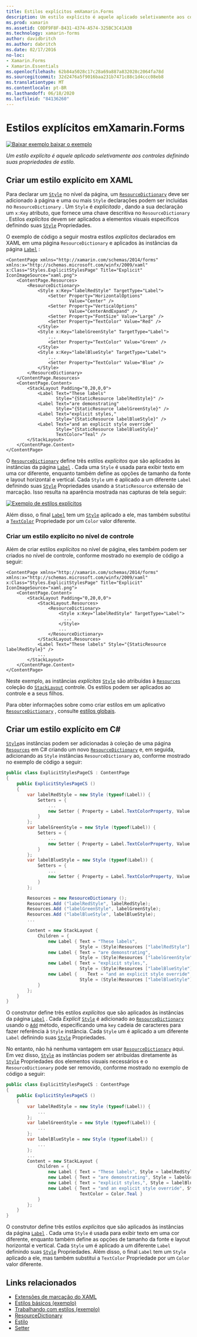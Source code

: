 ```yaml
---
title: Estilos explícitos emXamarin.Forms
description: Um estilo explícito é aquele aplicado seletivamente aos controles definindo suas propriedades de estilo. Este artigo explica como consumir estilos explícitos em um Xamarin.Forms aplicativo.
ms.prod: xamarin
ms.assetid: C0DF9F8F-B431-4374-A574-325BC3C41A3B
ms.technology: xamarin-forms
author: davidbritch
ms.author: dabritch
ms.date: 02/17/2016
no-loc:
- Xamarin.Forms
- Xamarin.Essentials
ms.openlocfilehash: 62b84a5028c17c28a69a887a832028c2064fa78d
ms.sourcegitcommit: 32d2476a5f9016baa231b7471c88c1d4ccc08eb8
ms.translationtype: MT
ms.contentlocale: pt-BR
ms.lasthandoff: 06/18/2020
ms.locfileid: "84136260"
---
```

# <a name="explicit-styles-in-xamarinforms"></a>Estilos explícitos emXamarin.Forms

[![Baixar exemplo ](~/media/shared/download.png) baixar o exemplo](https://docs.microsoft.com/samples/xamarin/xamarin-forms-samples/userinterface-styles-basicstyles)

_Um estilo explícito é aquele aplicado seletivamente aos controles definindo suas propriedades de estilo._

## <a name="create-an-explicit-style-in-xaml"></a>Criar um estilo explícito em XAML

Para declarar um [`Style`](xref:Xamarin.Forms.Style) no nível da página, um [`ResourceDictionary`](xref:Xamarin.Forms.ResourceDictionary) deve ser adicionado à página e uma ou mais `Style` declarações podem ser incluídas no `ResourceDictionary` . Um `Style` é *explicitado* , dando a sua declaração um `x:Key` atributo, que fornece uma chave descritiva no `ResourceDictionary` . Estilos *explícitos* devem ser aplicados a elementos visuais específicos definindo suas [`Style`](xref:Xamarin.Forms.NavigableElement.Style) Propriedades.

O exemplo de código a seguir mostra estilos *explícitos* declarados em XAML em uma página `ResourceDictionary` e aplicados às instâncias da página [`Label`](xref:Xamarin.Forms.Label) :

```xaml
<ContentPage xmlns="http://xamarin.com/schemas/2014/forms" xmlns:x="http://schemas.microsoft.com/winfx/2009/xaml" x:Class="Styles.ExplicitStylesPage" Title="Explicit" IconImageSource="xaml.png">
    <ContentPage.Resources>
        <ResourceDictionary>
            <Style x:Key="labelRedStyle" TargetType="Label">
                <Setter Property="HorizontalOptions"
                        Value="Center" />
                <Setter Property="VerticalOptions"
                        Value="CenterAndExpand" />
                <Setter Property="FontSize" Value="Large" />
                <Setter Property="TextColor" Value="Red" />
            </Style>
            <Style x:Key="labelGreenStyle" TargetType="Label">
                ...
                <Setter Property="TextColor" Value="Green" />
            </Style>
            <Style x:Key="labelBlueStyle" TargetType="Label">
                ...
                <Setter Property="TextColor" Value="Blue" />
            </Style>
        </ResourceDictionary>
    </ContentPage.Resources>
    <ContentPage.Content>
        <StackLayout Padding="0,20,0,0">
            <Label Text="These labels"
                   Style="{StaticResource labelRedStyle}" />
            <Label Text="are demonstrating"
                   Style="{StaticResource labelGreenStyle}" />
            <Label Text="explicit styles,"
                   Style="{StaticResource labelBlueStyle}" />
            <Label Text="and an explicit style override"
                   Style="{StaticResource labelBlueStyle}"
                   TextColor="Teal" />
        </StackLayout>
    </ContentPage.Content>
</ContentPage>
```

O [`ResourceDictionary`](xref:Xamarin.Forms.ResourceDictionary) define três estilos *explícitos* que são aplicados às instâncias da página [`Label`](xref:Xamarin.Forms.Label) . Cada uma `Style` é usada para exibir texto em uma cor diferente, enquanto também define as opções de tamanho da fonte e layout horizontal e vertical. Cada `Style` um é aplicado a um diferente `Label` definindo suas [`Style`](xref:Xamarin.Forms.NavigableElement.Style) Propriedades usando a `StaticResource` extensão de marcação. Isso resulta na aparência mostrada nas capturas de tela seguir:

[![Exemplo de estilos explícitos](explicit-images/explicit-styles.png)](explicit-images/explicit-styles-large.png#lightbox)

Além disso, o final [`Label`](xref:Xamarin.Forms.Label) tem um [`Style`](xref:Xamarin.Forms.Style) aplicado a ele, mas também substitui a [`TextColor`](xref:Xamarin.Forms.Label.TextColor) Propriedade por um `Color` valor diferente.

### <a name="create-an-explicit-style-at-the-control-level"></a>Criar um estilo explícito no nível de controle

Além de criar estilos *explícitos* no nível de página, eles também podem ser criados no nível de controle, conforme mostrado no exemplo de código a seguir:

```xaml
<ContentPage xmlns="http://xamarin.com/schemas/2014/forms" xmlns:x="http://schemas.microsoft.com/winfx/2009/xaml" x:Class="Styles.ExplicitStylesPage" Title="Explicit" IconImageSource="xaml.png">
    <ContentPage.Content>
        <StackLayout Padding="0,20,0,0">
            <StackLayout.Resources>
                <ResourceDictionary>
                    <Style x:Key="labelRedStyle" TargetType="Label">
                      ...
                    </Style>
                    ...
                </ResourceDictionary>
            </StackLayout.Resources>
            <Label Text="These labels" Style="{StaticResource labelRedStyle}" />
            ...
        </StackLayout>
    </ContentPage.Content>
</ContentPage>
```

Neste exemplo, as instâncias *explícitas* [`Style`](xref:Xamarin.Forms.Style) são atribuídas à [`Resources`](xref:Xamarin.Forms.VisualElement.Resources) coleção do [`StackLayout`](xref:Xamarin.Forms.StackLayout) controle. Os estilos podem ser aplicados ao controle e a seus filhos.

Para obter informações sobre como criar estilos em um aplicativo [`ResourceDictionary`](xref:Xamarin.Forms.ResourceDictionary) , consulte [estilos globais](~/xamarin-forms/user-interface/styles/application.md).

## <a name="create-an-explicit-style-in-c35"></a>Criar um estilo explícito em C&#35;

[`Style`](xref:Xamarin.Forms.Style)as instâncias podem ser adicionadas à coleção de uma página [`Resources`](xref:Xamarin.Forms.VisualElement.Resources) em C# criando um novo [`ResourceDictionary`](xref:Xamarin.Forms.ResourceDictionary) e, em seguida, adicionando as `Style` instâncias `ResourceDictionary` ao, conforme mostrado no exemplo de código a seguir:

```csharp
public class ExplicitStylesPageCS : ContentPage
{
    public ExplicitStylesPageCS ()
    {
        var labelRedStyle = new Style (typeof(Label)) {
            Setters = {
                ...
                new Setter { Property = Label.TextColorProperty, Value = Color.Red    }
            }
        };
        var labelGreenStyle = new Style (typeof(Label)) {
            Setters = {
                ...
                new Setter { Property = Label.TextColorProperty, Value = Color.Green }
            }
        };
        var labelBlueStyle = new Style (typeof(Label)) {
            Setters = {
                ...
                new Setter { Property = Label.TextColorProperty, Value = Color.Blue }
            }
        };

        Resources = new ResourceDictionary ();
        Resources.Add ("labelRedStyle", labelRedStyle);
        Resources.Add ("labelGreenStyle", labelGreenStyle);
        Resources.Add ("labelBlueStyle", labelBlueStyle);
        ...

        Content = new StackLayout {
            Children = {
                new Label { Text = "These labels",
                            Style = (Style)Resources ["labelRedStyle"] },
                new Label { Text = "are demonstrating",
                            Style = (Style)Resources ["labelGreenStyle"] },
                new Label { Text = "explicit styles,",
                            Style = (Style)Resources ["labelBlueStyle"] },
                new Label {    Text = "and an explicit style override",
                            Style = (Style)Resources ["labelBlueStyle"], TextColor = Color.Teal }
            }
        };
    }
}
```

O construtor define três estilos *explícitos* que são aplicados às instâncias da página [`Label`](xref:Xamarin.Forms.Label) . Cada *Explicit* [`Style`](xref:Xamarin.Forms.Style) é adicionado ao [`ResourceDictionary`](xref:Xamarin.Forms.ResourceDictionary) usando o [`Add`](xref:Xamarin.Forms.ResourceDictionary.Add(System.String,System.Object)) método, especificando uma `key` cadeia de caracteres para fazer referência à `Style` instância. Cada `Style` um é aplicado a um diferente `Label` definindo suas [`Style`](xref:Xamarin.Forms.NavigableElement.Style) Propriedades.

No entanto, não há nenhuma vantagem em usar [`ResourceDictionary`](xref:Xamarin.Forms.ResourceDictionary) aqui. Em vez disso, [`Style`](xref:Xamarin.Forms.Style) as instâncias podem ser atribuídas diretamente às [`Style`](xref:Xamarin.Forms.NavigableElement.Style) Propriedades dos elementos visuais necessários e o `ResourceDictionary` pode ser removido, conforme mostrado no exemplo de código a seguir:

```csharp
public class ExplicitStylesPageCS : ContentPage
{
    public ExplicitStylesPageCS ()
    {
        var labelRedStyle = new Style (typeof(Label)) {
            ...
        };
        var labelGreenStyle = new Style (typeof(Label)) {
            ...
        };
        var labelBlueStyle = new Style (typeof(Label)) {
            ...
        };
        ...
        Content = new StackLayout {
            Children = {
                new Label { Text = "These labels", Style = labelRedStyle },
                new Label { Text = "are demonstrating", Style = labelGreenStyle },
                new Label { Text = "explicit styles,", Style = labelBlueStyle },
                new Label { Text = "and an explicit style override", Style = labelBlueStyle,
                            TextColor = Color.Teal }
            }
        };
    }
}
```

O construtor define três estilos *explícitos* que são aplicados às instâncias da página [`Label`](xref:Xamarin.Forms.Label) . Cada uma `Style` é usada para exibir texto em uma cor diferente, enquanto também define as opções de tamanho da fonte e layout horizontal e vertical. Cada `Style` um é aplicado a um diferente `Label` definindo suas [`Style`](xref:Xamarin.Forms.NavigableElement.Style) Propriedades. Além disso, o final `Label` tem um `Style` aplicado a ele, mas também substitui a `TextColor` Propriedade por um `Color` valor diferente.

## <a name="related-links"></a>Links relacionados

- [Extensões de marcação do XAML](~/xamarin-forms/xaml/xaml-basics/xaml-markup-extensions.md)
- [Estilos básicos (exemplo)](https://docs.microsoft.com/samples/xamarin/xamarin-forms-samples/userinterface-styles-basicstyles)
- [Trabalhando com estilos (exemplo)](https://docs.microsoft.com/samples/xamarin/xamarin-forms-samples/workingwithstyles)
- [ResourceDictionary](xref:Xamarin.Forms.ResourceDictionary)
- [Estilo](xref:Xamarin.Forms.Style)
- [Setter](xref:Xamarin.Forms.Setter)
